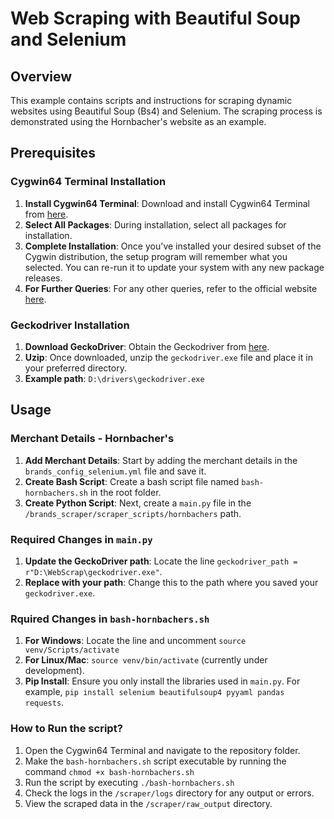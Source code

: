 # Web Scraping with Beautiful Soup and Selenium

## Overview

This example contains scripts and instructions for scraping dynamic websites using Beautiful Soup (Bs4) and Selenium. The scraping process is demonstrated using the Hornbacher's website as an example.

## Prerequisites

### Cygwin64 Terminal Installation

1. **Install Cygwin64 Terminal**: Download and install Cygwin64 Terminal from [here](https://www.cygwin.com/setup-x86_64.exe).
2. **Select All Packages**: During installation, select all packages for installation.
3. **Complete Installation**: Once you've installed your desired subset of the Cygwin distribution, the setup program will remember what you selected. You can re-run it to update your system with any new package releases.
4. **For Further Queries**: For any other queries, refer to the official website [here](https://www.cygwin.com/install.html).

### Geckodriver Installation

1. **Download GeckoDriver**: Obtain the Geckodriver from [here](https://github.com/mozilla/geckodriver/releases/download/v0.34.0/geckodriver-v0.34.0-win64.zip).
2. **Uzip**: Once downloaded, unzip the `geckodriver.exe` file and place it in your preferred directory. 
3. **Example path**: `D:\drivers\geckodriver.exe`


## Usage

### Merchant Details - Hornbacher's

1. **Add Merchant Details**: Start by adding the merchant details in the `brands_config_selenium.yml` file and save it.
2. **Create Bash Script**: Create a bash script file named `bash-hornbachers.sh` in the root folder.
3. **Create Python Script**: Next, create a `main.py` file in the `/brands_scraper/scraper_scripts/hornbachers` path.

### Required Changes in `main.py`

1. **Update the GeckoDriver path**: Locate the line `geckodriver_path = r"D:\WebScrap\geckodriver.exe"`.
2. **Replace with your path**: Change this to the path where you saved your `geckodriver.exe`.

### Rquired Changes in `bash-hornbachers.sh`

1. **For Windows**: Locate the line and uncomment `source venv/Scripts/activate`
2. **For Linux/Mac**: `source venv/bin/activate` (currently under development).
3. **Pip Install**: Ensure you only install the libraries used in `main.py`. For example, `pip install selenium beautifulsoup4 pyyaml pandas requests`.

### How to Run the script?

1. Open the Cygwin64 Terminal and navigate to the repository folder.
2. Make the `bash-hornbachers.sh` script executable by running the command `chmod +x bash-hornbachers.sh`
3. Run the script by executing `./bash-hornbachers.sh`
4. Check the logs in the `/scraper/logs` directory for any output or errors.
5. View the scraped data in the `/scraper/raw_output` directory.

